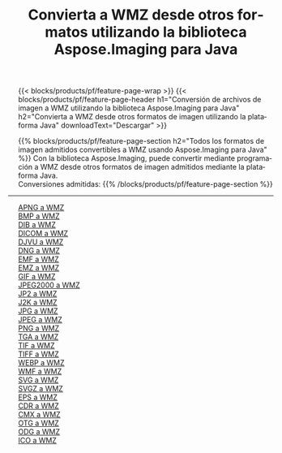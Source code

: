 ﻿---
title: Convierta a WMZ desde otros formatos utilizando la biblioteca Aspose.Imaging para Java 
weight: 3920
url: /es/java/conversion/to/wmz 
lang: es
langdirlevel: 2
locales: zh-hans,ja,it,ru,de,es,fr,nl,id,lt,pl,pt,vi,tr,ko,zh-hant,ar,hi,th,sv,cs,uk,he
description: Usando Aspose.Imaging puede convertir a WMZ desde otros formatos usando Java
---

{{< blocks/products/pf/feature-page-wrap >}}
{{< blocks/products/pf/feature-page-header h1="Conversión de archivos de imagen a WMZ utilizando la biblioteca Aspose.Imaging para Java" h2="Convierta a WMZ desde otros formatos de imagen utilizando la plataforma Java" downloadText="Descargar" >}}


{{% blocks/products/pf/feature-page-section  h2="Todos los formatos de imagen admitidos convertibles a WMZ usando Aspose.Imaging para Java" %}}
Con la biblioteca Aspose.Imaging, puede convertir mediante programación a WMZ desde otros formatos de imagen admitidos mediante la plataforma Java.
<br/>
Conversiones admitidas:
{{% /blocks/products/pf/feature-page-section %}}
<div class="container-fluid productfamilypage bg-gray">
    <div class="convertypes bg-gray agp-content section">
        <div class="container">
		<hr style="margin-left:-20px;"/>
		<div class="row other-converters">
		    <div class='col-md-2 other-converter remove-lp remove-rp'><a href="/imaging/es/java/conversion/apng-to-wmz" >APNG a WMZ</a></div>
<div class='col-md-2 other-converter remove-lp remove-rp'><a href="/imaging/es/java/conversion/bmp-to-wmz" >BMP a WMZ</a></div>
<div class='col-md-2 other-converter remove-lp remove-rp'><a href="/imaging/es/java/conversion/dib-to-wmz" >DIB a WMZ</a></div>
<div class='col-md-2 other-converter remove-lp remove-rp'><a href="/imaging/es/java/conversion/dicom-to-wmz" >DICOM a WMZ</a></div>
<div class='col-md-2 other-converter remove-lp remove-rp'><a href="/imaging/es/java/conversion/djvu-to-wmz" >DJVU a WMZ</a></div>
<div class='col-md-2 other-converter remove-lp remove-rp'><a href="/imaging/es/java/conversion/dng-to-wmz" >DNG a WMZ</a></div>
<div class='col-md-2 other-converter remove-lp remove-rp'><a href="/imaging/es/java/conversion/emf-to-wmz" >EMF a WMZ</a></div>
<div class='col-md-2 other-converter remove-lp remove-rp'><a href="/imaging/es/java/conversion/emz-to-wmz" >EMZ a WMZ</a></div>
<div class='col-md-2 other-converter remove-lp remove-rp'><a href="/imaging/es/java/conversion/gif-to-wmz" >GIF a WMZ</a></div>
<div class='col-md-2 other-converter remove-lp remove-rp'><a href="/imaging/es/java/conversion/jpeg2000-to-wmz" >JPEG2000 a WMZ</a></div>
<div class='col-md-2 other-converter remove-lp remove-rp'><a href="/imaging/es/java/conversion/jp2-to-wmz" >JP2 a WMZ</a></div>
<div class='col-md-2 other-converter remove-lp remove-rp'><a href="/imaging/es/java/conversion/j2k-to-wmz" >J2K a WMZ</a></div>
<div class='col-md-2 other-converter remove-lp remove-rp'><a href="/imaging/es/java/conversion/jpg-to-wmz" >JPG a WMZ</a></div>
<div class='col-md-2 other-converter remove-lp remove-rp'><a href="/imaging/es/java/conversion/jpeg-to-wmz" >JPEG a WMZ</a></div>
<div class='col-md-2 other-converter remove-lp remove-rp'><a href="/imaging/es/java/conversion/png-to-wmz" >PNG a WMZ</a></div>
<div class='col-md-2 other-converter remove-lp remove-rp'><a href="/imaging/es/java/conversion/tga-to-wmz" >TGA a WMZ</a></div>
<div class='col-md-2 other-converter remove-lp remove-rp'><a href="/imaging/es/java/conversion/tif-to-wmz" >TIF a WMZ</a></div>
<div class='col-md-2 other-converter remove-lp remove-rp'><a href="/imaging/es/java/conversion/tiff-to-wmz" >TIFF a WMZ</a></div>
<div class='col-md-2 other-converter remove-lp remove-rp'><a href="/imaging/es/java/conversion/webp-to-wmz" >WEBP a WMZ</a></div>
<div class='col-md-2 other-converter remove-lp remove-rp'><a href="/imaging/es/java/conversion/wmf-to-wmz" >WMF a WMZ</a></div>
<div class='col-md-2 other-converter remove-lp remove-rp'><a href="/imaging/es/java/conversion/svg-to-wmz" >SVG a WMZ</a></div>
<div class='col-md-2 other-converter remove-lp remove-rp'><a href="/imaging/es/java/conversion/svgz-to-wmz" >SVGZ a WMZ</a></div>
<div class='col-md-2 other-converter remove-lp remove-rp'><a href="/imaging/es/java/conversion/eps-to-wmz" >EPS a WMZ</a></div>
<div class='col-md-2 other-converter remove-lp remove-rp'><a href="/imaging/es/java/conversion/cdr-to-wmz" >CDR a WMZ</a></div>
<div class='col-md-2 other-converter remove-lp remove-rp'><a href="/imaging/es/java/conversion/cmx-to-wmz" >CMX a WMZ</a></div>
<div class='col-md-2 other-converter remove-lp remove-rp'><a href="/imaging/es/java/conversion/otg-to-wmz" >OTG a WMZ</a></div>
<div class='col-md-2 other-converter remove-lp remove-rp'><a href="/imaging/es/java/conversion/odg-to-wmz" >ODG a WMZ</a></div>
<div class='col-md-2 other-converter remove-lp remove-rp'><a href="/imaging/es/java/conversion/ico-to-wmz" >ICO a WMZ</a></div>
                </div>
        </div>
    </div>
</div>
<br/>

